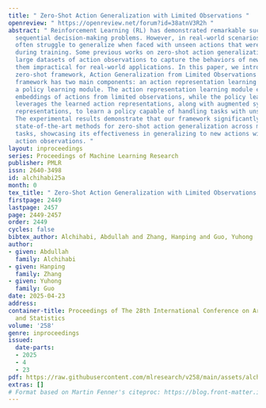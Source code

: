 ```yaml
---
title: " Zero-Shot Action Generalization with Limited Observations "
openreview: " https://openreview.net/forum?id=38atnV3R2h "
abstract: " Reinforcement Learning (RL) has demonstrated remarkable success in solving
  sequential decision-making problems. However, in real-world scenarios, RL agents
  often struggle to generalize when faced with unseen actions that were not encountered
  during training. Some previous works on zero-shot action generalization rely on
  large datasets of action observations to capture the behaviors of new actions, making
  them impractical for real-world applications. In this paper, we introduce a novel
  zero-shot framework, Action Generalization from Limited Observations (AGLO). Our
  framework has two main components: an action representation learning module and
  a policy learning module. The action representation learning module extracts discriminative
  embeddings of actions from limited observations, while the policy learning module
  leverages the learned action representations, along with augmented synthetic action
  representations, to learn a policy capable of handling tasks with unseen actions.
  The experimental results demonstrate that our framework significantly outperforms
  state-of-the-art methods for zero-shot action generalization across multiple benchmark
  tasks, showcasing its effectiveness in generalizing to new actions with minimal
  action observations. "
layout: inproceedings
series: Proceedings of Machine Learning Research
publisher: PMLR
issn: 2640-3498
id: alchihabi25a
month: 0
tex_title: " Zero-Shot Action Generalization with Limited Observations "
firstpage: 2449
lastpage: 2457
page: 2449-2457
order: 2449
cycles: false
bibtex_author: Alchihabi, Abdullah and Zhang, Hanping and Guo, Yuhong
author:
- given: Abdullah
  family: Alchihabi
- given: Hanping
  family: Zhang
- given: Yuhong
  family: Guo
date: 2025-04-23
address:
container-title: Proceedings of The 28th International Conference on Artificial Intelligence
  and Statistics
volume: '258'
genre: inproceedings
issued:
  date-parts:
  - 2025
  - 4
  - 23
pdf: https://raw.githubusercontent.com/mlresearch/v258/main/assets/alchihabi25a/alchihabi25a.pdf
extras: []
# Format based on Martin Fenner's citeproc: https://blog.front-matter.io/posts/citeproc-yaml-for-bibliographies/
---
```

